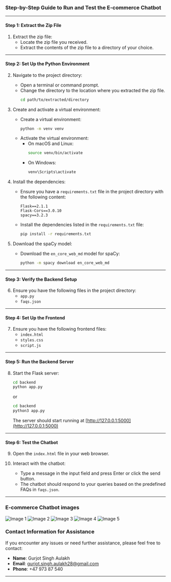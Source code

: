 ### Step-by-Step Guide to Run and Test the E-commerce Chatbot

---

#### Step 1: Extract the Zip File

1. Extract the zip file:
   - Locate the zip file you received.
   - Extract the contents of the zip file to a directory of your choice.

---

#### Step 2: Set Up the Python Environment

2. Navigate to the project directory:
   - Open a terminal or command prompt.
   - Change the directory to the location where you extracted the zip file.
     ```bash
     cd path/to/extracted/directory
     ```

3. Create and activate a virtual environment:
   - Create a virtual environment:
     ```bash
     python -m venv venv
     ```
   - Activate the virtual environment:
     - On macOS and Linux:
       ```bash
       source venv/bin/activate
       ```
     - On Windows:
       ```bash
       venv\Scripts\activate
       ```

4. Install the dependencies:
   - Ensure you have a `requirements.txt` file in the project directory with the following content:
     ```
     Flask==2.1.1
     Flask-Cors==3.0.10
     spacy==3.2.3
     ```
   - Install the dependencies listed in the `requirements.txt` file:
     ```bash
     pip install -r requirements.txt
     ```

5. Download the spaCy model:
   - Download the `en_core_web_md` model for spaCy:
     ```bash
     python -m spacy download en_core_web_md
     ```

---

#### Step 3: Verify the Backend Setup

6. Ensure you have the following files in the project directory:
   - `app.py`
   - `faqs.json`

---

#### Step 4: Set Up the Frontend

7. Ensure you have the following frontend files:
   - `index.html`
   - `styles.css`
   - `script.js`

---

#### Step 5: Run the Backend Server

8. Start the Flask server:
   ```bash
   cd backend
   python app.py
   ```
   or
   ```bash
   cd backend
   python3 app.py
   ```

   The server should start running at [http://127.0.0.1:5000](http://127.0.0.1:5000)

---

#### Step 6: Test the Chatbot

9. Open the `index.html` file in your web browser.

10. Interact with the chatbot:
    - Type a message in the input field and press Enter or click the send button.
    - The chatbot should respond to your queries based on the predefined FAQs in `faqs.json`.

---

### E-commerce Chatbot images

![Image 1](/E-commerce%20Chatbot%20Images/chatbot.png "E-commerce Chatbot")
![Image 2](/E-commerce%20Chatbot%20Images/greetings.png "Greetings")
![Image 3](/E-commerce%20Chatbot%20Images/conversation.png "Conversation")
![Image 4](/E-commerce%20Chatbot%20Images/fallback-response.png "Fallback Response")
![Image 5](/E-commerce%20Chatbot%20Images/farewells.png "Farewell")

### Contact Information for Assistance

If you encounter any issues or need further assistance, please feel free to contact:

- **Name**: Gurjot Singh Aulakh
- **Email**: [gurjot.singh.aulakh28@gmail.com](mailto:gurjot.singh.aulakh28@gmail.com)
- **Phone**: +47 973 87 540

---
